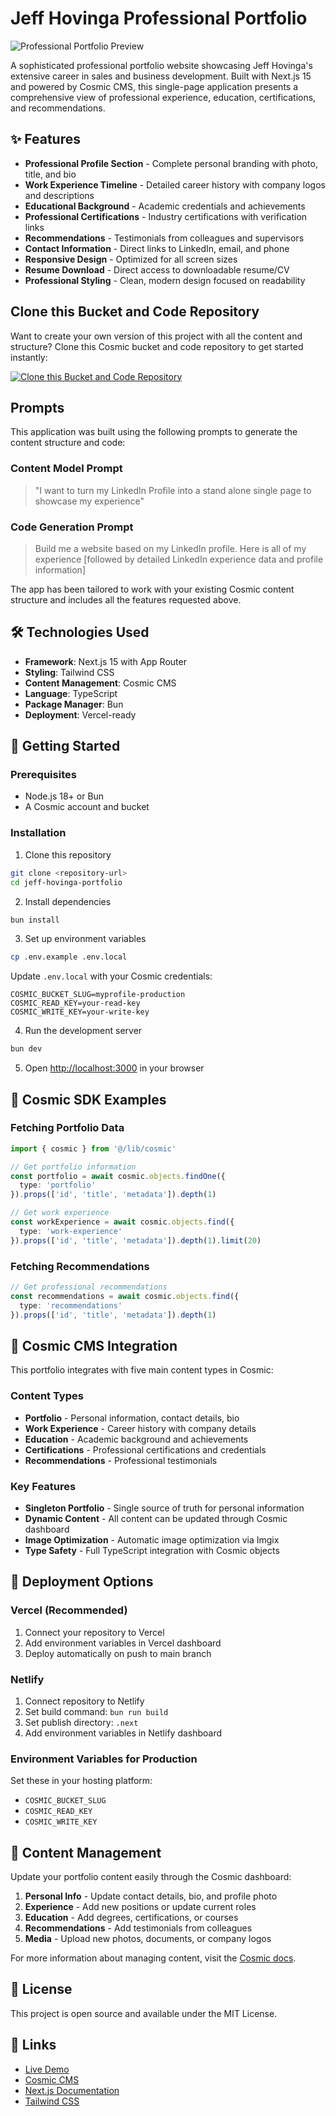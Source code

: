 # Jeff Hovinga Professional Portfolio

![Professional Portfolio Preview](https://imgix.cosmicjs.com/92477350-6894-11f0-a051-23c10f41277a-photo-1507003211169-0a1dd7228f2d-1753364776480.jpg?w=1200&h=300&fit=crop&auto=format,compress)

A sophisticated professional portfolio website showcasing Jeff Hovinga's extensive career in sales and business development. Built with Next.js 15 and powered by Cosmic CMS, this single-page application presents a comprehensive view of professional experience, education, certifications, and recommendations.

## ✨ Features

- **Professional Profile Section** - Complete personal branding with photo, title, and bio
- **Work Experience Timeline** - Detailed career history with company logos and descriptions
- **Educational Background** - Academic credentials and achievements
- **Professional Certifications** - Industry certifications with verification links
- **Recommendations** - Testimonials from colleagues and supervisors
- **Contact Information** - Direct links to LinkedIn, email, and phone
- **Responsive Design** - Optimized for all screen sizes
- **Resume Download** - Direct access to downloadable resume/CV
- **Professional Styling** - Clean, modern design focused on readability

## Clone this Bucket and Code Repository

Want to create your own version of this project with all the content and structure? Clone this Cosmic bucket and code repository to get started instantly:

[![Clone this Bucket and Code Repository](https://img.shields.io/badge/Clone%20this%20Bucket-29abe2?style=for-the-badge&logo=cosmic&logoColor=white)](https://app.cosmic-staging.com/projects/new?clone_bucket=6882380bdaa031c60ed1129d&clone_repository=68823abadaa031c60ed112b1)

## Prompts

This application was built using the following prompts to generate the content structure and code:

### Content Model Prompt

> "I want to turn my LinkedIn Profile into a stand alone single page to showcase my experience"

### Code Generation Prompt

> Build me a website based on my LinkedIn profile. Here is all of my experience [followed by detailed LinkedIn experience data and profile information]

The app has been tailored to work with your existing Cosmic content structure and includes all the features requested above.

## 🛠 Technologies Used

- **Framework**: Next.js 15 with App Router
- **Styling**: Tailwind CSS
- **Content Management**: Cosmic CMS
- **Language**: TypeScript
- **Package Manager**: Bun
- **Deployment**: Vercel-ready

## 🚀 Getting Started

### Prerequisites

- Node.js 18+ or Bun
- A Cosmic account and bucket

### Installation

1. Clone this repository
```bash
git clone <repository-url>
cd jeff-hovinga-portfolio
```

2. Install dependencies
```bash
bun install
```

3. Set up environment variables
```bash
cp .env.example .env.local
```

Update `.env.local` with your Cosmic credentials:
```env
COSMIC_BUCKET_SLUG=myprofile-production
COSMIC_READ_KEY=your-read-key
COSMIC_WRITE_KEY=your-write-key
```

4. Run the development server
```bash
bun dev
```

5. Open [http://localhost:3000](http://localhost:3000) in your browser

## 📖 Cosmic SDK Examples

### Fetching Portfolio Data
```typescript
import { cosmic } from '@/lib/cosmic'

// Get portfolio information
const portfolio = await cosmic.objects.findOne({
  type: 'portfolio'
}).props(['id', 'title', 'metadata']).depth(1)

// Get work experience
const workExperience = await cosmic.objects.find({
  type: 'work-experience'
}).props(['id', 'title', 'metadata']).depth(1).limit(20)
```

### Fetching Recommendations
```typescript
// Get professional recommendations
const recommendations = await cosmic.objects.find({
  type: 'recommendations'
}).props(['id', 'title', 'metadata']).depth(1)
```

## 🔧 Cosmic CMS Integration

This portfolio integrates with five main content types in Cosmic:

### Content Types
- **Portfolio** - Personal information, contact details, bio
- **Work Experience** - Career history with company details
- **Education** - Academic background and achievements
- **Certifications** - Professional certifications and credentials
- **Recommendations** - Professional testimonials

### Key Features
- **Singleton Portfolio** - Single source of truth for personal information
- **Dynamic Content** - All content can be updated through Cosmic dashboard
- **Image Optimization** - Automatic image optimization via Imgix
- **Type Safety** - Full TypeScript integration with Cosmic objects

## 🚀 Deployment Options

### Vercel (Recommended)
1. Connect your repository to Vercel
2. Add environment variables in Vercel dashboard
3. Deploy automatically on push to main branch

### Netlify
1. Connect repository to Netlify
2. Set build command: `bun run build`
3. Set publish directory: `.next`
4. Add environment variables in Netlify dashboard

### Environment Variables for Production
Set these in your hosting platform:
- `COSMIC_BUCKET_SLUG`
- `COSMIC_READ_KEY`
- `COSMIC_WRITE_KEY`

## 📝 Content Management

Update your portfolio content easily through the Cosmic dashboard:
1. **Personal Info** - Update contact details, bio, and profile photo
2. **Experience** - Add new positions or update current roles
3. **Education** - Add degrees, certifications, or courses
4. **Recommendations** - Add testimonials from colleagues
5. **Media** - Upload new photos, documents, or company logos

For more information about managing content, visit the [Cosmic docs](https://www.cosmicjs.com/docs).

## 📄 License

This project is open source and available under the MIT License.

## 🔗 Links

- [Live Demo](#) 
- [Cosmic CMS](https://www.cosmicjs.com)
- [Next.js Documentation](https://nextjs.org/docs)
- [Tailwind CSS](https://tailwindcss.com)

<!-- README_END -->